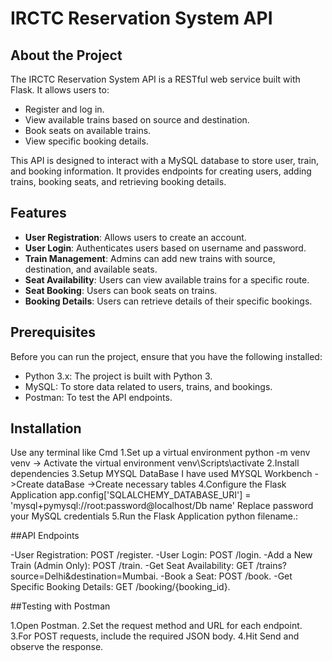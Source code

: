 # IRCTC Reservation System API

## About the Project

The IRCTC Reservation System API is a RESTful web service built with Flask. It allows users to:

- Register and log in.
- View available trains based on source and destination.
- Book seats on available trains.
- View specific booking details.

This API is designed to interact with a MySQL database to store user, train, and booking information. It provides endpoints for creating users, adding trains, booking seats, and retrieving booking details.

## Features

- **User Registration**: Allows users to create an account.
- **User Login**: Authenticates users based on username and password.
- **Train Management**: Admins can add new trains with source, destination, and available seats.
- **Seat Availability**: Users can view available trains for a specific route.
- **Seat Booking**: Users can book seats on trains.
- **Booking Details**: Users can retrieve details of their specific bookings.

## Prerequisites

Before you can run the project, ensure that you have the following installed:

- Python 3.x: The project is built with Python 3.
- MySQL: To store data related to users, trains, and bookings.
- Postman: To test the API endpoints.

## Installation
Use any terminal like Cmd
1.Set up a virtual environment
python -m venv venv
 -> Activate the virtual environment
 venv\Scripts\activate
2.Install dependencies
3.Setup MYSQL DataBase
I have used MYSQL Workbench
 ->Create dataBase
 ->Create necessary tables
4.Configure the Flask Application
app.config['SQLALCHEMY_DATABASE_URI'] = 'mysql+pymysql://root:password@localhost/Db name'
Replace password your MySQL credentials
5.Run the Flask Application
python filename.:

##API Endpoints

-User Registration: POST /register.
-User Login: POST /login.
-Add a New Train (Admin Only): POST /train.
-Get Seat Availability: GET /trains?source=Delhi&destination=Mumbai.
-Book a Seat: POST /book.
-Get Specific Booking Details: GET /booking/{booking_id}.

##Testing with Postman

1.Open Postman.
2.Set the request method and URL for each endpoint.
3.For POST requests, include the required JSON body.
4.Hit Send and observe the response.








